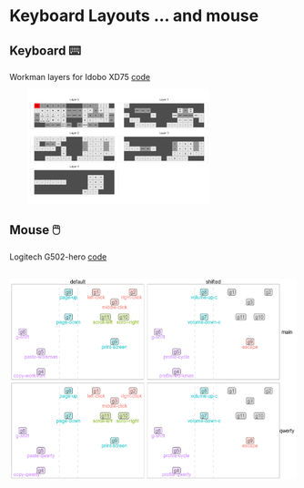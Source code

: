 # Keyboard Layouts ... and mouse 

## Keyboard ⌨️

Workman layers for Idobo XD75 [code](layouts/idobo_xd75)

&nbsp;&nbsp;&nbsp;&nbsp;&nbsp;&nbsp;&nbsp;&nbsp;<img src="https://raw.githubusercontent.com/rjake/keyboard_layouts/master/layouts/idobo_xd75/condensed_layout/layers.png"  alt="workman-layout" height = 200>

## Mouse 🖱️

Logitech G502-hero [code](layouts/mouse/logitech)

&nbsp;&nbsp;&nbsp;&nbsp;&nbsp;&nbsp;&nbsp;&nbsp;<img src="https://raw.githubusercontent.com/rjake/keyboard_layouts/master/layouts/mouse/logitech/g502/map.png"  alt="g502-map" height = 350>
